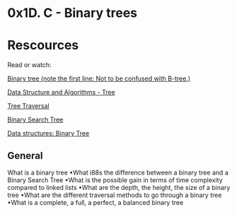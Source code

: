 <!DOCTYPE html>
<html>
    <head>
    <title>0x1D. C - Binary trees</title>
    </head>
    <body>
    <h1>0x1D. C - Binary trees</h1>
    <p>
    <h1>Rescources</h1>
    <p>Read or watch:

<a href="https://en.m.wikipedia.org/wiki/Binary_tree"> Binary tree (note the first line: Not to be confused with B-tree.)</a>

<a href="https://www.tutorialspoint.com/data_structures_algorithms/tree_data_structure.htm"> Data Structure and Algorithms - Tree</a>

<a href="https://www.tutorialspoint.com/data_structures_algorithms/tree_traversal.htm">Tree Traversal</a>

<a href="https://en.m.wikipedia.org/wiki/Binary_search_tree">Binary Search Tree</a>

<a href="https://alx-intranet.hbtn.io/rltoken/BeyJ2gjlE7_djwRiDyeHig">Data structures: Binary Tree</a>
</p>
    <h2>General</h2>
    <p>What is a binary tree
•What i88s the difference between a binary tree and a Binary Search Tree
•What is the possible gain in terms of time complexity compared to linked lists
•What are the depth, the height, the size of a binary tree
•What are the different traversal methods to go through a binary tree
•What is a complete, a full, a perfect, a balanced binary tree</p>
</body>
</html>
